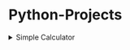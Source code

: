 
# Python-Projects

<details>
  <summary>Simple Calculator</summary>
  It is a simple script based python program, which can add, subtract, multiply and divide any two numbers 'x' and 'y'
  <code>
  C:\Desktop> python Simple_Calculator.py  
  </code>
  
</details>
